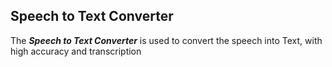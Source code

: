 ## Speech to Text Converter
The ***Speech to Text Converter*** is used to convert the speech into Text, with high accuracy and transcription
